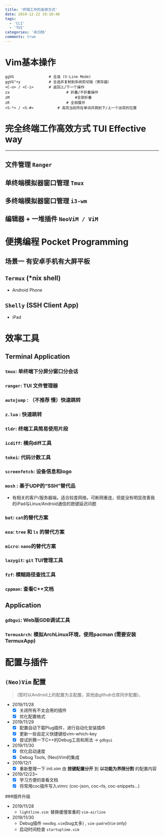 ```yaml
---
title: '终端工作的高效方式' 
date: 2019-12-22 19:10:48
tags:
  - 'CLI'
  - 'TUI'
categories: '未归档'
comments: true
---
```


# Vim基本操作
```
ggVG                # 全选 (V-Line Mode)
ggVG"+y             # 全选并复制到系统剪切版（寄存器）
<C-o> / <C-i>       # 返回上/下一个操作
za                          # 折叠/不折叠操作
zM                              #全部折叠
zR                          # 全部展开
<S-*> / <S-#>           # 高亮当前所在单词并跳到下/上一个出现的位置
```


# 完全终端工作高效方式 TUI Effective way
---

## 文件管理 `Ranger`

## 单终端模拟器窗口管理 `Tmux`

## 多终端模拟器窗口管理  `i3-wm`

## 编辑器 + 一堆插件 `NeoViM / ViM`

# 便携编程 Pocket Programming 

## 场景一 有安卓手机有大屏平板

## `Termux` (*nix shell)
- Android Phone 

## `Shelly` (SSH Client App)
- iPad

# 效率工具

## Terminal Application

### `tmux`: 单终端下分屏分窗口分会话

### `ranger`: TUI 文件管理器

### `autojump` : （不推荐 慢）快速跳转

###  `z.lua` : 快速跳转

### `tldr`: 终端工具简易使用片段

### `icdiff`: 横向diff工具

### `tokei`: 代码计数工具

### `screenfetch`: 设备信息和logo

### `mosh` : 基于UDP的“SSH”替代品
- 有相关的客户/服务器端，适合较差网络，可断网重连，但是没有明显改善我的iPad与Linux/Android通信的摁键延迟问题

### `bat`: `cat`的替代方案

### `exa`: `tree` 和 `ls` 的替代方案

### `micro`: `nano`的替代方案

### `lazygit`: `git` TUI管理工具

### `fzf`: 模糊路径查找工具

### `cppman`: 查看C++文档

## Application

### `gdbgui`: Web版GDB调试工具

### `TermuxArch`: 模拟ArchLinux环境，使用pacman (需要安装TermuxApp)

# 配置与插件

## `(Neo)Vim` 配置
> (暂时以Android上的配置为主配置，其他由github仓库同步配置)，

- 2019/11/28
    - [x] 关闭所有不太会用的插件
    - [x] 优化配置格式
- 2019/11/29
    - [x] 配置自动下载Plug插件，进行自动化安装插件
    - [x] 更新一些自定义快捷键给vim-which-key
    - [x] 尝试折腾一下C++的Debug工具和用法 -> `gdbgui`
- 2019/11/30
    - [x] 优化启动速度 
    - [x]  Debug Tools, (Neo)Vim的集成
- 2019/12/1
    - [x] 重新整理一下 init.vim 由 **按键配置分开** 到 **以功能为界限分割** 的配置内容
- 2019/12/23~
    - [x] 学习方便的查看文档
    - [x] 将常用coc插件写入vimrc (coc-json, coc-rls, coc-snippets...)
    
###插件升级
- 2019/11/28
    - `lightline.vim`: 替换缓慢笨重的 `vim-airline`
- 2019/11/30
    - Debug插件 `neodbg.vim`(bug太多) , `vim-padre`(`Vim` only)
    - 启动时间检查 `startuptime.vim`


